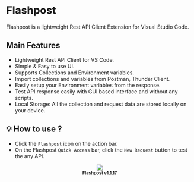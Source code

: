 # Flashpost

Flashpost is a lightweight Rest API Client Extension for Visual Studio Code.

## Main Features

* Lightweight Rest API Client for VS Code.
* Simple & Easy to use UI.
* Supports Collections and Environment variables.
* Import collections and variables from Postman, Thunder Client.
* Easily setup your Environment variables from the response.
* Test API response easily with GUI based interface and without any scripts.
* Local Storage: All the collection and request data are stored locally on your device.

## 💡 How to use ?

* Click the `Flashpost` icon on the action bar.
* On the Flashpost `Quick Access` bar, click the `New Request` button to test the any API.
<div align="center">
  <img src="https://github.com/subasraj/flashpost-support/blob/main/images/flashpost-search.gif?raw=true"/>
  <br/>
  <sup><b>Flashpost v1.1.17</b></sup>
</div>
